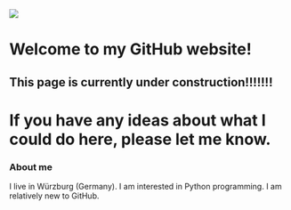 <img src="https://www.google.de/images/branding/googlelogo/1x/googlelogo_color_272x92dp.png">

# Welcome to my GitHub website!
## This page is currently under construction!!!!!!!
# If you have any ideas about what I could do here, please let me know. 

### About me
I live in Würzburg (Germany). 
I am interested in Python programming. 
I am relatively new to GitHub.


